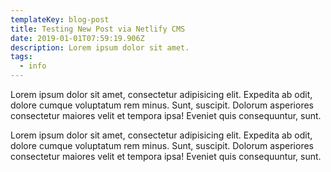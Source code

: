 ```yaml
---
templateKey: blog-post
title: Testing New Post via Netlify CMS
date: 2019-01-01T07:59:19.906Z
description: Lorem ipsum dolor sit amet.
tags:
  - info
---
```

Lorem ipsum dolor sit amet, consectetur adipisicing elit. Expedita ab odit, dolore cumque voluptatum rem minus. Sunt, suscipit. Dolorum asperiores consectetur maiores velit et tempora ipsa! Eveniet quis consequuntur, sunt.

Lorem ipsum dolor sit amet, consectetur adipisicing elit. Expedita ab odit, dolore cumque voluptatum rem minus. Sunt, suscipit. Dolorum asperiores consectetur maiores velit et tempora ipsa! Eveniet quis consequuntur, sunt.
